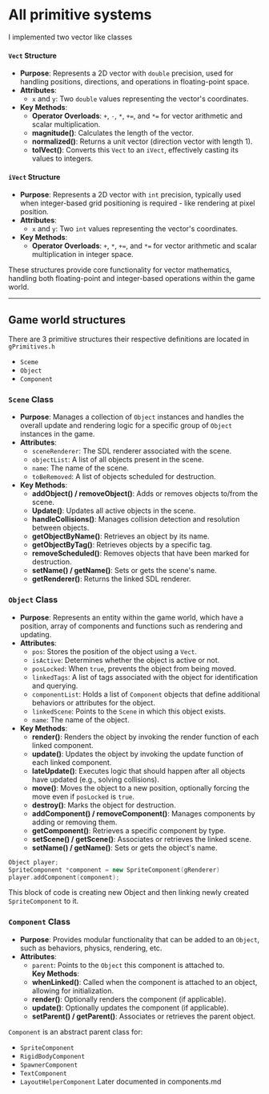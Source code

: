 # All primitive systems

I implemented two vector like classes
#### `Vect` Structure
- **Purpose**: Represents a 2D vector with `double` precision, used for handling positions, directions, and operations in floating-point space.
- **Attributes**:
  - `x` and `y`: Two `double` values representing the vector's coordinates.
- **Key Methods**:
  - **Operator Overloads**: `+`, `-`, `*`, `+=`, and `*=` for vector arithmetic and scalar multiplication.
  - **magnitude()**: Calculates the length of the vector.
  - **normalized()**: Returns a unit vector (direction vector with length 1).
  - **toIVect()**: Converts this `Vect` to an `iVect`, effectively casting its values to integers.

#### `iVect` Structure
- **Purpose**: Represents a 2D vector with `int` precision, typically used when integer-based grid positioning is required - like rendering at pixel position.
- **Attributes**:
  - `x` and `y`: Two `int` values representing the vector's coordinates.
- **Key Methods**:
  - **Operator Overloads**: `+`, `*`, `+=`, and `*=` for vector arithmetic and scalar multiplication in integer space.

These structures provide core functionality for vector mathematics, handling both floating-point and integer-based operations within the game world.

---

## Game world structures

There are 3 primitive structures their respective definitions are located in `gPrimitives.h`
- `Sceme`
- `Object`
- `Component`

### `Scene` Class
- **Purpose**: Manages a collection of `Object` instances and handles the overall update and rendering logic for a specific group of `Object` instances in the game.
- **Attributes**:
  - `sceneRenderer`: The SDL renderer associated with the scene.
  - `objectList`: A list of all objects present in the scene.
  - `name`: The name of the scene.
  - `toBeRemoved`: A list of objects scheduled for destruction.
- **Key Methods**:
  - **addObject() / removeObject()**: Adds or removes objects to/from the scene.
  - **Update()**: Updates all active objects in the scene.
  - **handleCollisions()**: Manages collision detection and resolution between objects.
  - **getObjectByName()**: Retrieves an object by its name.
  - **getObjectByTag()**: Retrieves objects by a specific tag.
  - **removeScheduled()**: Removes objects that have been marked for destruction.
  - **setName() / getName()**: Sets or gets the scene's name.
  - **getRenderer()**: Returns the linked SDL renderer.


### `Object` Class
- **Purpose**: Represents an entity within the game world, which have a position, array of components and functions such as rendering and updating.
- **Attributes**:
  - `pos`: Stores the position of the object using a `Vect`.
  - `isActive`: Determines whether the object is active or not.
  - `posLocked`: When `true`, prevents the object from being moved.
  - `linkedTags`: A list of tags associated with the object for identification and querying.
  - `componentList`: Holds a list of `Component` objects that define additional behaviors or attributes for the object.
  - `linkedScene`: Points to the `Scene` in which this object exists.
  - `name`: The name of the object.
- **Key Methods**:
  - **render()**: Renders the object by invoking the render function of each linked component.
  - **update()**: Updates the object by invoking the update function of each linked component.
  - **lateUpdate()**: Executes logic that should happen after all objects have updated (e.g., solving collisions).
  - **move()**: Moves the object to a new position, optionally forcing the move even if `posLocked` is `true`.
  - **destroy()**: Marks the object for destruction.
  - **addComponent() / removeComponent()**: Manages components by adding or removing them.
  - **getComponent()**: Retrieves a specific component by type.
  - **setScene() / getScene()**: Associates or retrieves the linked scene.
  - **setName() / getName()**: Sets or gets the object's name.

```cpp
Object player;
SpriteComponent *component = new SpriteComponent(gRenderer)
player.addComponent(component);
```
This block of code is creating new Object and then linking newly created `SpriteComponent` to it.

### `Component` Class
- **Purpose**: Provides modular functionality that can be added to an `Object`, such as behaviors, physics, rendering, etc.  
- **Attributes**:  
  - `parent`: Points to the `Object` this component is attached to.  
**Key Methods**:  
  - **whenLinked()**: Called when the component is attached to an object, allowing for initialization.
  - **render()**: Optionally renders the component (if applicable).
  - **update()**: Optionally updates the component (if applicable).
  - **setParent() / getParent()**: Associates or retrieves the parent object.

`Component` is an abstract parent class for:   
- `SpriteComponent`
- `RigidBodyComponent`
- `SpawnerComponent`
- `TextComponent`
- `LayoutHelperComponent`
Later documented in components.md